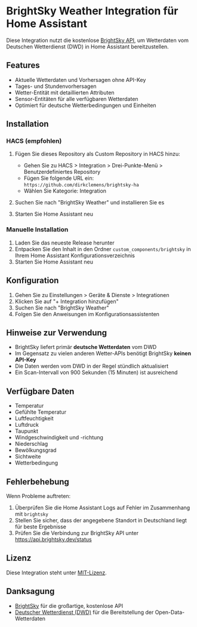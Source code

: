 # BrightSky Weather Integration für Home Assistant

Diese Integration nutzt die kostenlose [BrightSky API](https://brightsky.dev/), um Wetterdaten vom Deutschen Wetterdienst (DWD) in Home Assistant bereitzustellen.

## Features

- Aktuelle Wetterdaten und Vorhersagen ohne API-Key
- Tages- und Stundenvorhersagen
- Wetter-Entität mit detaillierten Attributen
- Sensor-Entitäten für alle verfügbaren Wetterdaten
- Optimiert für deutsche Wetterbedingungen und Einheiten

## Installation

### HACS (empfohlen)

1. Fügen Sie dieses Repository als Custom Repository in HACS hinzu:
   - Gehen Sie zu HACS > Integration > Drei-Punkte-Menü > Benutzerdefiniertes Repository
   - Fügen Sie folgende URL ein: `https://github.com/dirkclemens/brightsky-ha`
   - Wählen Sie Kategorie: Integration

2. Suchen Sie nach "BrightSky Weather" und installieren Sie es

3. Starten Sie Home Assistant neu

### Manuelle Installation

1. Laden Sie das neueste Release herunter
2. Entpacken Sie den Inhalt in den Ordner `custom_components/brightsky` in Ihrem Home Assistant Konfigurationsverzeichnis
3. Starten Sie Home Assistant neu

## Konfiguration

1. Gehen Sie zu Einstellungen > Geräte & Dienste > Integrationen
2. Klicken Sie auf "+ Integration hinzufügen"
3. Suchen Sie nach "BrightSky Weather"
4. Folgen Sie den Anweisungen im Konfigurationsassistenten

## Hinweise zur Verwendung

- BrightSky liefert primär **deutsche Wetterdaten** vom DWD
- Im Gegensatz zu vielen anderen Wetter-APIs benötigt BrightSky **keinen API-Key**
- Die Daten werden vom DWD in der Regel stündlich aktualisiert
- Ein Scan-Intervall von 900 Sekunden (15 Minuten) ist ausreichend

## Verfügbare Daten

- Temperatur
- Gefühlte Temperatur
- Luftfeuchtigkeit
- Luftdruck
- Taupunkt
- Windgeschwindigkeit und -richtung
- Niederschlag
- Bewölkungsgrad
- Sichtweite
- Wetterbedingung

## Fehlerbehebung

Wenn Probleme auftreten:

1. Überprüfen Sie die Home Assistant Logs auf Fehler im Zusammenhang mit `brightsky`
2. Stellen Sie sicher, dass der angegebene Standort in Deutschland liegt für beste Ergebnisse
3. Prüfen Sie die Verbindung zur BrightSky API unter https://api.brightsky.dev/status

## Lizenz

Diese Integration steht unter [MIT-Lizenz](LICENSE).

## Danksagung

- [BrightSky](https://brightsky.dev/) für die großartige, kostenlose API
- [Deutscher Wetterdienst (DWD)](https://www.dwd.de/) für die Bereitstellung der Open-Data-Wetterdaten
